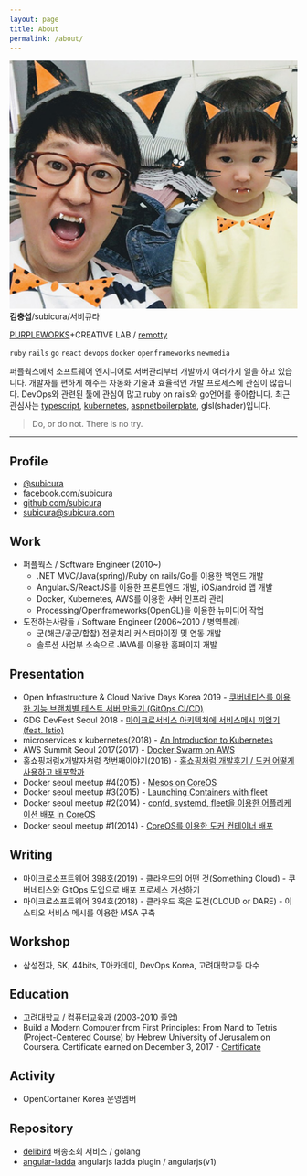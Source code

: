 ```yaml
---
layout: page
title: About
permalink: /about/
---
```


<div class="profile">
    <img class="profile-img" src="/assets/images/me.jpg" alt="우주랑 :)" />
    <div class="name"><b>김충섭</b>/subicura/서비큐라</div>
</div>

[PURPLEWORKS](http://purpleworks.co.kr)+CREATIVE LAB / [remotty](http://blog.remotty.com/blog/)

`ruby` `rails` `go` `react` `devops` `docker` `openframeworks` `newmedia`

퍼플웍스에서 소프트웨어 엔지니어로 서버관리부터 개발까지 여러가지 일을 하고 있습니다. 개발자를 편하게 해주는 자동화 기술과 효율적인 개발 프로세스에 관심이 많습니다. DevOps와 관련된 툴에 관심이 많고 ruby on rails와 go언어를 좋아합니다. 최근 관심사는 [typescript](https://www.typescriptlang.org/), [kubernetes](https://kubernetes.io/), [aspnetboilerplate](https://aspnetboilerplate.com/), glsl(shader)입니다.


> Do, or do not. There is no try.

---

## Profile

- <i class="nf nf-fa-twitter"></i> [@subicura](https://twitter.com/subicura/)
- <i class="nf nf-fa-facebook"></i> [facebook.com/subicura](https://www.facebook.com/subicura)
- <i class="nf nf-fa-github"></i> [github.com/subicura](https://github.com/subicura/)
- <i class="nf nf-oct-mail"></i> [subicura@subicura.com](mailto:subicura@subicura.com)

## Work

- 퍼플웍스 / Software Engineer (2010~)
  - .NET MVC/Java(spring)/Ruby on rails/Go를 이용한 백엔드 개발
  - AngularJS/ReactJS를 이용한 프론트엔드 개발, iOS/android 앱 개발
  - Docker, Kubernetes, AWS를 이용한 서버 인프라 관리
  - Processing/Openframeworks(OpenGL)을 이용한 뉴미디어 작업
- 도전하는사람들 / Software Engineer (2006~2010 / 병역특례)
  - 군(해군/공군/합참) 전문처리 커스터마이징 및 연동 개발
  - 솔루션 사업부 소속으로 JAVA를 이용한 홈페이지 개발

## Presentation
 
- Open Infrastructure & Cloud Native Days Korea 2019 - [쿠버네티스를 이용한 기능 브랜치별 테스트 서버 만들기 (GitOps CI/CD)](https://drive.google.com/file/d/1WdMCzC-L7uY2qExGSZAXOWWvU_CobPvu/view)
- GDG DevFest Seoul 2018 - [마이크로서비스 아키텍처에 서비스메시 끼얹기 (feat. Istio)](https://drive.google.com/open?id=1ZfGEN5WmHENxkOH3Lr8roL2aSYF9Qpp4)
- microservices x kubernetes(2018) - [An Introduction to Kubernetes](https://subicura.com/remark/kubernetes-intro.html)
- AWS Summit Seoul 2017(2017) - [Docker Swarm on AWS](https://youtu.be/16LNWMqphOA)
- 홈쇼핑처럼x개발자처럼 첫번째이야기(2016) - [홈쇼핑처럼 개발후기 / 도커 어떻게 사용하고 배포할까](https://www.facebook.com/purpleworks.co.kr/videos/1206111219462679/)
- Docker seoul meetup #4(2015) - [Mesos on CoreOS](https://www.slideshare.net/subicura/mesos-on-coreos)
- Docker seoul meetup #3(2015) - [Launching Containers with fleet](https://www.slideshare.net/subicura/launching-containers-with-fleet)
- Docker seoul meetup #2(2014) - [confd, systemd, fleet을 이용한 어플리케이션 배포 in CoreOS](https://www.slideshare.net/subicura/confd-systemd-fleet-in-coreos)
- Docker seoul meetup #1(2014) - [CoreOS를 이용한 도커 컨테이너 배포](https://www.slideshare.net/subicura/coreos-38279596)

## Writing

- 마이크로소프트웨어 398호(2019) - 클라우드의 어떤 것(Something Cloud) - 쿠버네티스와 GitOps 도입으로 배포 프로세스 개선하기
- 마이크로소프트웨어 394호(2018) - 클라우드 혹은 도전(CLOUD or DARE) - 이스티오 서비스 메시를 이용한 MSA 구축

## Workshop

- 삼성전자, SK, 44bits, T아카데미, DevOps Korea, 고려대학교등 다수

## Education

- 고려대학교 / 컴퓨터교육과 (2003-2010 졸업)
- Build a Modern Computer from First Principles: From Nand to Tetris (Project-Centered Course) by Hebrew University of Jerusalem on Coursera. Certificate earned on December 3, 2017 - [Certificate](https://www.coursera.org/account/accomplishments/certificate/KLLZW83NATXF)

## Activity

- OpenContainer Korea 운영멤버

## Repository

- [delibird](https://github.com/purpleworks/delibird) 배송조회 서비스 / golang
- [angular-ladda](https://github.com/remotty/angular-ladda) angularjs ladda plugin / angularjs(v1)
